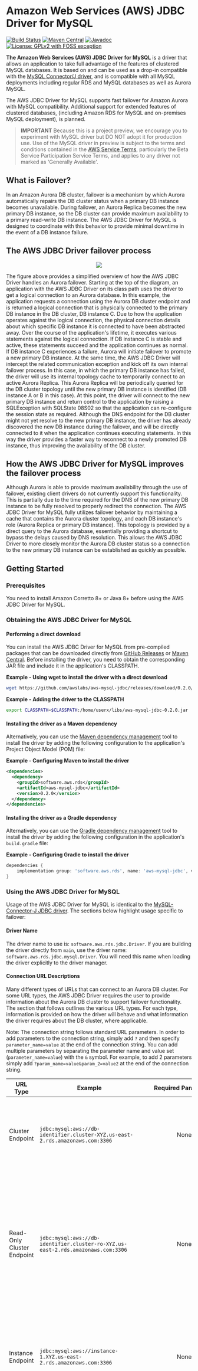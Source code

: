 # Amazon Web Services (AWS) JDBC Driver for MySQL

[![Build Status](https://github.com/awslabs/aws-mysql-jdbc/workflows/CI/badge.svg)](https://github.com/awslabs/aws-mysql-jdbc/actions?query=workflow%3A%22CI%22)
[![Maven Central](https://maven-badges.herokuapp.com/maven-central/software.aws.rds/aws-mysql-jdbc/badge.svg)](https://maven-badges.herokuapp.com/maven-central/software.aws.rds/aws-mysql-jdbc)
[![Javadoc](https://javadoc.io/badge2/software.aws.rds/aws-mysql-jdbc/javadoc.svg)](https://javadoc.io/doc/software.aws.rds/aws-mysql-jdbc)
[![License: GPLv2 with FOSS exception](https://img.shields.io/badge/license-GPLv2_with_FOSS_exception-c30014.svg)](LICENSE)

**The Amazon Web Services (AWS) JDBC Driver for MySQL** is a driver that allows an application to take full advantage of the features of clustered MySQL databases. It is based on and can be used as a drop-in compatible with the [MySQL Connector/J driver](https://github.com/mysql/mysql-connector-j), and is compatible with all MySQL deployments including regular RDS and MySQL databases as well as Aurora MySQL.

The AWS JDBC Driver for MySQL supports fast failover for Amazon Aurora with MySQL compatibility. Additional support for extended features of clustered databases, (including Amazon RDS for MySQL and on-premises MySQL deployment), is planned.

> **IMPORTANT** Because this is a project preview, we encourage you to experiment with MySQL driver but DO NOT adopt it for production use. Use of the MySQL driver in preview is subject to the terms and conditions contained in the [AWS Service Terms](https://aws.amazon.com/service-terms), particularly the Beta Service Participation Service Terms, and applies to any driver not marked as 'Generally Available'.
## What is Failover?

In an Amazon Aurora DB cluster, failover is a mechanism by which Aurora automatically repairs the DB cluster status when a primary DB instance becomes unavailable. During failover, an Aurora Replica becomes the new primary DB instance, so the DB cluster can provide maximum availability to a primary read-write DB instance. The AWS JDBC Driver for MySQL is designed to coordinate with this behavior to provide minimal downtime in the event of a DB instance failure.

## The AWS JDBC Driver failover process

<div style="text-align:center"><img src="./docs/files/images/failover_diagram.png" /></div>

The figure above provides a simplified overview of how the AWS JDBC Driver handles an Aurora failover. Starting at the top of the diagram, an application with the AWS JDBC Driver on its class path uses the driver to get a logical connection to an Aurora database. In this example, the application requests a connection using the Aurora DB cluster endpoint and is returned a logical connection that is physically connected to the primary DB instance in the DB cluster, DB instance C. Due to how the application operates against the logical connection, the physical connection details about which specific DB instance it is connected to have been abstracted away. Over the course of the application's lifetime, it executes various statements against the logical connection. If DB instance C is stable and active, these statements succeed and the application continues as normal. If DB instance C experiences a failure, Aurora will initiate failover to promote a new primary DB instance. At the same time, the AWS JDBC Driver will intercept the related communication exception and kick off its own internal failover process. In this case, in which the primary DB instance has failed, the driver will use its internal topology cache to temporarily connect to an active Aurora Replica. This Aurora Replica will be periodically queried for the DB cluster topology until the new primary DB instance is identified (DB instance A or B in this case). At this point, the driver will connect to the new primary DB instance and return control to the application by raising a SQLException with SQLState 08S02 so that the application can re-configure the session state as required. Although the DNS endpoint for the DB cluster might not yet resolve to the new primary DB instance, the driver has already discovered the new DB instance during the failover, and will be directly connected to it when the application continues executing statements. In this way the driver provides a faster way to reconnect to a newly promoted DB instance, thus improving the availability of the DB cluster.

## How the AWS JDBC Driver for MySQL improves the failover process

Although Aurora is able to provide maximum availability through the use of failover, existing client drivers do not currently support this functionality. This is partially due to the time required for the DNS of the new primary DB instance to be fully resolved to properly redirect the connection. The AWS JDBC Driver for MySQL fully utilizes failover behavior by maintaining a cache that contains the Aurora cluster topology, and each DB instance's role (Aurora Replica or primary DB instance). This topology is provided by a direct query to the Aurora database, essentially providing a shortcut to bypass the delays caused by DNS resolution. This allows the AWS JDBC Driver to more closely monitor the Aurora DB cluster status so a connection to the new primary DB instance can be established as quickly as possible. 

## Getting Started

### Prerequisites
You need to install Amazon Corretto 8+ or Java 8+ before using the AWS JDBC Driver for MySQL.

### Obtaining the AWS JDBC Driver for MySQL

#### Performing a direct download
You can install the AWS JDBC Driver for MySQL from pre-compiled packages that can be downloaded directly from [GitHub Releases](https://github.com/awslabs/aws-mysql-jdbc/releases) or [Maven Central](https://search.maven.org/search?q=g:software.aws.rds). Before installing the driver, you need to obtain the corresponding JAR file and include it in the application's CLASSPATH.

**Example - Using wget to install the driver with a direct download**
```bash
wget https://github.com/awslabs/aws-mysql-jdbc/releases/download/0.2.0/aws-mysql-jdbc-0.2.0.jar
```

**Example - Adding the driver to the CLASSPATH**
```bash
export CLASSPATH=$CLASSPATH:/home/userx/libs/aws-mysql-jdbc-0.2.0.jar
```

#### Installing the driver as a Maven dependency
Alternatively, you can use the [Maven dependency management](https://search.maven.org/search?q=g:software.aws.rds) tool to install the driver by adding the following configuration to the application's Project Object Model (POM) file:

**Example - Configuring Maven to install the driver**
```xml
<dependencies>
  <dependency>
    <groupId>software.aws.rds</groupId>
    <artifactId>aws-mysql-jdbc</artifactId>
    <version>0.2.0</version>
  </dependency>
</dependencies>
```

#### Installing the driver as a Gradle dependency
Alternatively, you can use the [Gradle dependency management](https://search.maven.org/search?q=g:software.aws.rds) tool to install the driver by adding the following configuration in the application's ```build.gradle``` file:

**Example - Configuring Gradle to install the driver**
```gradle
dependencies {
    implementation group: 'software.aws.rds', name: 'aws-mysql-jdbc', version: '0.2.0'
}
```
### Using the AWS JDBC Driver for MySQL
Usage of the AWS JDBC Driver for MySQL is identical to the [MySQL-Connector-J JDBC driver](https://github.com/mysql/mysql-connector-j). The sections below highlight usage specific to failover:

#### Driver Name
The driver name to use is: ```software.aws.rds.jdbc.Driver```. If you are building the driver directly from ```main```, use the driver name: ```software.aws.rds.jdbc.mysql.Driver```. You will need this name when loading the driver explicitly to the driver manager.

#### Connection URL Descriptions

Many different types of URLs that can connect to an Aurora DB cluster. For some URL types, the AWS JDBC Driver requires the user to provide information about the Aurora DB cluster to support failover functionality. The section that follows outlines the various URL types. For each type, information is provided on how the driver will behave and what information the driver requires about the DB cluster, where applicable.

Note: The connection string follows standard URL parameters. In order to add parameters to the connection string, simply add `?` and then specify `parameter_name=value` at the end of the connection string. You can add multiple parameters by separating the parameter name and value set (`parameter_name=value`) with the `&` symbol. For example, to add 2 parameters simply add `?param_name=value&param_2=value2` at the end of the connection string.
 

| URL Type        | Example           | Required Parameters  | Driver Behavior |
| ------------- |-------------| :-----:| --- |
| Cluster Endpoint      | `jdbc:mysql:aws://db-identifier.cluster-XYZ.us-east-2.rds.amazonaws.com:3306` | None | *Initial connection:* primary DB instance<br/>*Failover behavior:* connect to the new primary DB instance |
| Read-Only Cluster Endpoint      | `jdbc:mysql:aws://db-identifier.cluster-ro-XYZ.us-east-2.rds.amazonaws.com:3306`      |   None |  *Initial connection:* any Aurora Replica<br/>*Failover behavior:* prioritize connecting to any active Aurora Replica but might connect to the primary DB instance if it provides a faster connection|
| Instance Endpoint | `jdbc:mysql:aws://instance-1.XYZ.us-east-2.rds.amazonaws.com:3306`      |    None | *Initial connection:* the instance specified (DB instance 1)<br/>*Failover behavior:* connect to the primary DB instance|
| RDS Custom Cluster | `jdbc:mysql:aws://db-identifier.cluster-custom-XYZ.us-east-2l.rds.amazonaws.com:3306`      |    None | *Initial connection:* any DB instance in the custom DB cluster<br/>*Failover behavior:* connect to the primary DB instance (note that this might be outside of the custom DB cluster) |
| IP Address | `jdbc:mysql:aws://10.10.10.10:3306`      |    `clusterInstanceHostPattern` | *Initial connection:* the DB instance specified<br/>*Failover behavior:* connect to the primary DB instance |
| Custom Domain | `jdbc:mysql:aws://my-custom-domain.com:3306`      |    `clusterInstanceHostPattern` | *Initial connection:* the DB instance specified<br/>*Failover behavior:* connect to the primary DB instance |
| Non-Aurora Endpoint | `jdbc:mysql:aws://localhost:3306`     |    None | A regular JDBC connection will be returned - no failover functionality |

(Information about the `clusterInstanceHostPattern` is mentioned in the section below.)

For more information about failover-related parameters that can be configured with the AWS JDBC Driver, see the following section.

#### Failover Parameters

In addition to [the parameters that can be configured for the MySQL Connector/J driver](https://dev.mysql.com/doc/connector-j/8.0/en/connector-j-reference-configuration-properties.html), the following parameters can also be passed to the AWS JDBC Driver through the connection URL to configure additional driver behavior.

| Parameter       | Value           | Required      | Description  |
| ------------- |:-------------:|:-------------:| ----- |
|`enableClusterAwareFailover` | Boolean | No | Set to true to turn on the fast failover behavior offered by the AWS JDBC Driver. Set to false for simple JDBC connections that do not require fast failover functionality.<br/><br/>**Default value:** `true` |
|`clusterInstanceHostPattern` | String | If connecting using an IP address or custom domain URL: Yes<br/>Otherwise: No | This parameter is not required unless connecting to an AWS RDS cluster with an IP address or custom domain URL. In those cases, this parameter specifies the cluster instance DNS pattern that will be used to build a complete instance endpoint. A "?" character in this pattern should be used as a placeholder for the DB instance identifiers of the instances in the cluster. <br/><br/>Example: `?.my-domain.com`, `any-subdomain.?.my-domain.com:9999`<br/><br/>Usecase Example: If your cluster instance endpoints followed this pattern:`instanceIdentifier1.customHost`, `instanceIdentifier2.customHost`, etc. and you wanted your initial connection to be to `customHost:1234`, then your connection string should look something like this: `jdbc:mysql:aws://customHost:1234/test?clusterInstanceHostPattern=?.customHost`<br/><br/>**Default value:** if unspecified, and the provided connection string is not an IP address or custom domain, the driver will automatically acquire the cluster instance host pattern from the customer-provided connection string. |
|`clusterId` | String | No | A unique identifier for the cluster. Connections with the same cluster id share a cluster topology cache. This connection parameter is not required and thus should only be set if desired. <br/><br/>**Default value:** If unspecified, the driver will automatically acquire a cluster id for AWS RDS clusters. |
|`clusterTopologyRefreshRateMs` | Integer | No | Cluster topology refresh rate in milliseconds. The cached topology for the cluster will be invalidated after the specified time, after which it will be updated during the next interaction with the connection.<br/><br/>**Default value:** `30000` |
|`failoverTimeoutMs` | Integer | No | Maximum allowed time in millipseconds to attempt reconnecting to a new writer or reader instance after a cluster failover is initiated.<br/><br/>**Default value:** `60000` |
|`failoverClusterTopologyRefreshRateMs` | Integer | No | Cluster topology refresh rate in milliseconds during a writer failover process. During the writer failover process, cluster topology may be refreshed at a faster pace than normal to speed up discovery of the newly promoted writer.<br/><br/>**Default value:** `5000` |
|`failoverWriterReconnectIntervalMs` | Integer | No | Interval of time in milliseconds to wait between attempts to reconnect to a failed writer during a writer failover process.<br/><br/>**Default value:** `5000` |
|`failoverReaderConnectTimeoutMs` | Integer | No | Maximum allowed time in milliseconds to attempt to connect to a reader instance during a reader failover process. <br/><br/>**Default value:** `5000`
|`acceptAwsProtocolOnly` | Boolean | If using simultaneously with another MySQL driver that supports the same protocols: Yes<br/>Otherwise: No | Set to true to only accept connections for URLs with the jdbc:mysql:aws:// protocol. This setting should be set to true when running an application that uses this driver simultaneously with another MySQL driver that supports the same protocols (eg the MySQL JDBC Driver), to ensure the driver protocols do not clash. This behavior can also be set at the driver level for each connection with the Driver.setAcceptAwsProtocolOnly method; however, this connection parameter will take priority when present.<br/><br/>**Default value:** `false`
|`gatherPerfMetrics` | Boolean | No | Set to true if you would like the driver to record failover-associated metrics, which will then be logged upon closing the connection. This behavior can also be set with the Driver.setAcceptAwsProtocolOnly method at the driver level for each connection, however, this connection parameter will take priority when present.<br/><br/>**Default value:** `false` | 
|`allowXmlUnsafeExternalEntity` | Boolean | No | Set to true if you would like to use XML inputs that refer to external entities. WARNING: Setting this to true is unsafe since your system to be prone to XXE attacks.<br/><br/>**Default value:** `false` | 
#### Failover Exception Codes
##### 08001 - Unable to Establish SQL Connection
When the driver throws a SQLException with code ```08001```, it means the original connection failed, and the driver tried to failover to a new instance, but was unable to. There are various reasons this may happen: no nodes were available, a network failure occurred, etc. In this scenario, please wait until the server is up or other problems are solved. (Exception will be thrown.)

##### 08S02 - Communication Link 
When the driver throws a SQLException with code ```08S02```, it means the original connection failed while autocommit was set to true, and the driver successfully failed over to another available instance in the cluster. However, any session state configuration of the initial connection is now lost. In this scenario, the user should:

- Reuse and re-configure the original connection (e.g., Re-configure session state to be the same as the original connection).

- Repeat the query that was executed when the connection failed and continue work as desired.

###### Sample Code
```java
import java.sql.*;

/**
 * Scenario 1: Failover happens when autocommit is set to true - Catch SQLException with code 08S02.
 */
public class FailoverSampleApp1 {
  private static final String CONNECTION_STRING = "jdbc:mysql:aws://database-mysql.cluster-XYZ.us-east-2.rds.amazonaws.com:3306/myDb";
  private static final String USERNAME = "username";
  private static final String PASSWORD = "password";
  private static final int MAX_RETRIES = 5;

  public static void main(String[] args) throws SQLException {
    // Create a connection.
    try(Connection conn = DriverManager.getConnection(CONNECTION_STRING, USERNAME, PASSWORD)) {
      // Configure the connection.
      setInitialSessionState(conn);
   
      // Do something with method "betterExecuteQuery" using the Cluster-Aware Driver.
      String select_sql = "SELECT * FROM employees";
      try(ResultSet rs = betterExecuteQuery(conn, select_sql)) {
        while (rs.next()) {
          System.out.println(rs.getString("name"));
        }
      }
    }
  }

  private static void setInitialSessionState(Connection conn) throws SQLException {
    // Your code here for the initial connection setup.
    try(Statement stmt1 = conn.createStatement()) {
      stmt1.executeUpdate("SET time_zone = \"+00:00\"");
    }
  }
  
  // A better executing query method when autocommit is set as the default value - True.
  private static ResultSet betterExecuteQuery(Connection conn, String query) throws SQLException {
    // Create a boolean flag.
    boolean isSuccess = false;
    // Record the times of re-try.
    int retries = 0;
    
    ResultSet rs = null;
    while (!isSuccess) {
      try {
        Statement stmt = conn.createStatement();
        rs = stmt.executeQuery(query);
        isSuccess = true;
    
      } catch (SQLException e) {
    
        // If the attempt to connect has failed MAX_RETRIES times,
        // throw the exception to inform users of the failed connection.
        if (retries > MAX_RETRIES) {
          throw e;
        }
    
        // Failover has occurred and the driver has failed over to another instance successfully.
        if (e.getSQLState().equalsIgnoreCase("08S02")) {
          // Re-config the connection.
          setInitialSessionState(conn);
          // Re-execute that query again.
          retries++;
  
        } else {
          // If some other exception occurs, throw the exception.
          throw e;
        }
      }
    }
    
    // return the ResultSet successfully.
    return rs;
  }
}
```

##### 08007 - Transaction Resolution Unknown
When the driver throws a SQLException with code ```08007```, it means the original connection failed within a transaction (while autocommit was set to false). In this scenario, the driver first attempts to rollback the transaction and then fails over to another available instance in the cluster. Note that the rollback might be unsuccessful as the initial connection may be broken at the time that the driver recognizes the problem. Note also that any session state configuration of the initial connection is now lost. In this scenario, the user should:

- Reuse and re-configure the original connection (e.g: re-configure session state to be the same as the original connection).

- Re-start the transaction and repeat all queries which were executed during the transaction before the connection failed.

- Repeat the query that was executed when the connection failed and continue work as desired.

###### Sample Code
```java
import java.sql.*;

/**
 * Scenario 2: Failover happens when autocommit is set to false - Catch SQLException with code 08007.
 */
public class FailoverSampleApp2 {
  private static final String CONNECTION_STRING = "jdbc:mysql:aws://database-mysql.cluster-XYZ.us-east-2.rds.amazonaws.com:3306/myDb";
  private static final String USERNAME = "username";
  private static final String PASSWORD = "password";
  private static final int MAX_RETRIES = 5;

  public static void main(String[] args) throws SQLException {
    // Create a connection
    try(Connection conn = DriverManager.getConnection(CONNECTION_STRING, USERNAME, PASSWORD)) {
      // Configure the connection - set autocommit to false.
      setInitialSessionState(conn);
  
      // Do something with method "betterExecuteUpdate_setAutoCommitFalse" using the Cluster-Aware Driver.
      String[] update_sql = new String[3];
      // Add all queries that you want to execute inside a transaction.
      update_sql[0] = "INSERT INTO employees(name, position, salary) VALUES('john', 'developer', 2000)";
      update_sql[1] = "INSERT INTO employees(name, position, salary) VALUES('mary', 'manager', 2005)";
      update_sql[2] = "INSERT INTO employees(name, position, salary) VALUES('Tom', 'accountant', 2019)";
      betterExecuteUpdate_setAutoCommitFalse(conn, update_sql);
    }
  }

  private static void setInitialSessionState(Connection conn) throws SQLException {
    // Your code here for the initial connection setup.
    try(Statement stmt1 = conn.createStatement()) {
      stmt1.executeUpdate("SET time_zone = \"+00:00\"");
    }
    conn.setAutoCommit(false);
  }

  // A better executing query method when autocommit is set to False.
  private static void betterExecuteUpdate_setAutoCommitFalse(Connection conn, String[] queriesInTransaction) throws SQLException {
    // Create a boolean flag.
    boolean isSuccess = false;
    // Record the times of re-try.
    int retries = 0;

    while (!isSuccess) {
      try(Statement stmt = conn.createStatement()) {
        for(String sql: queriesInTransaction){
          stmt.executeUpdate(sql);
        }
        conn.commit();
        isSuccess = true;
      } catch (SQLException e) {

        // If the attempt to connect has failed MAX_RETRIES times,
        // rollback the transaction and throw the exception to inform users of the failed connection.
        if (retries > MAX_RETRIES) {
          conn.rollback();
          throw e;
        }

        // Failure happens within the transaction and the driver failed over to another instance successfully.
        if (e.getSQLState().equalsIgnoreCase("08007")) {
          // Re-config the connection, re-start the transaction.
          setInitialSessionState(conn);
          // Re-execute every queries that were inside the transaction.
          retries++;

        } else {
          // If some other exception occurs, rollback the transaction and throw the exception.
          conn.rollback();
          throw e;
        }
      } 
    }
  }
}
```
>### :warning: Warnings About Proper Usage of the AWS JDBC Driver for MySQL
>1. A common practice when using JDBC drivers is to wrap invocations against a connection object in a try-catch block, and dispose of the connection object if an exception is hit. If this practice is left unaltered, the application will lose the fast-failover functionality offered by the driver. When failover occurs, the driver internally establishes a ready-to-use connection inside the original connection object before throwing an exception to the user. If the connection object is disposed of, the newly established connection is thrown away. The correct practice is to check the SQL error code of the exception and reuse the connection object if the error code indicates successful failover. [FailoverSampleApp1](#sample-code) and [FailoverSampleApp2](#sample-code-1) demonstrate this practice. See the section below on [Failover Exception Codes](#failover-exception-codes) for more details.
>2. It is highly recommended that you use the cluster and read-only cluster endpoints instead of the direct instance endpoints of your Aurora cluster, unless you are confident about your application's usage of instance endpoints. Although the driver will correctly failover to the new writer instance when using instance endpoints, use of these endpoints is discouraged because individual instances can spontaneously change reader/writer status when failover occurs. The driver will always connect directly to the instance specified if an instance endpoint is provided, so a write-safe connection cannot be assumed if the application uses instance endpoints.
## Extra Additions

### XML Entity Injection Fix

The default XML parser contained a security risk which made the driver prone to XXE (XML Entity Injection) attacks. To solve this issue, we disabled DTDs (Document Type Definition) in the XML parser. If you require this restriction to be lifted in your application, you can set the `allowXmlUnsafeExternalEntity` parameter in the connection string to `true`. Please see the table below for a definition of this parameter. 

| Parameter       | Value           | Required      | Description  |
| ------------- |:-------------:|:-------------:| ----- |
|`allowXmlUnsafeExternalEntity` | Boolean | No | Set to true if you would like to use XML inputs that refer to external entities. WARNING: Setting this to true is unsafe; your system may to be prone to XXE attacks.<br/><br/>**Default value:** `false` |

### AWS IAM Database Authentication

One secure authentication method is to use Amazon AWS Identity and Access Management (IAM). 
When using AWS IAM database authentication, the host URL must be a valid Amazon endpoint, and not a custom domain or an IP address.
<br>ie. `database-mysql-name.cluster-XYZ.us-east-2.rds.amazonaws.com`


IAM database authentication is limited to certain database engines.
For more information about limitations and recommendations, please [read](https://docs.aws.amazon.com/AmazonRDS/latest/UserGuide/UsingWithRDS.IAMDBAuth.html).

#### Setting up IAM database Authentication for MySQL 
1. Configure AWS IAM database authentication for an existing database or create a new database on AWS RDS Console
   1. [Creating new database](https://docs.aws.amazon.com/AmazonRDS/latest/UserGuide/USER_CreateDBInstance.html)
   2. [Modifying existing database](https://docs.aws.amazon.com/AmazonRDS/latest/UserGuide/Overview.DBInstance.Modifying.html)
2. Create/Change and [use AWS IAM policy](https://docs.aws.amazon.com/AmazonRDS/latest/UserGuide/UsingWithRDS.IAMDBAuth.IAMPolicy.html) for AWS IAM database authentication
3. [Create a database account](https://docs.aws.amazon.com/AmazonRDS/latest/UserGuide/UsingWithRDS.IAMDBAuth.DBAccounts.html) using AWS IAM database authentication
   1. Connect to the MySQL DB using the DB master login, and use the following command to create a new user<br>
   `CREATE USER example_user_name IDENTIFIED WITH AWSAuthenticationPlugin AS 'RDS';`

| Parameter       | Value           | Required      | Description  |
| ------------- |:-------------:|:-------------:| ----- |
|`useAwsIam` | Boolean | No | Set to true if you would like to use AWS IAM database authentication<br/><br/>**Default value:** `false` |

###### Sample Code
```java
import java.sql.Connection;
import java.sql.DriverManager;
import java.sql.ResultSet;
import java.sql.SQLException;
import java.sql.Statement;
import java.util.Properties;

import software.aws.rds.jdbc.mysql.shading.com.mysql.cj.conf.PropertyKey;
import software.aws.rds.jdbc.mysql.Driver;

public class AwsIamAuthenticationSample {

   private static final String CONNECTION_STRING = "jdbc:mysql:aws://database-mysql-name.cluster-XYZ.us-east-2.rds.amazonaws.com";
   private static final String USER = "example_user_name";

   public static void main(String[] args) throws SQLException {
      /// Load AWS RDS driver
      DriverManager.registerDriver(new Driver());

      // Create properties and set-up for AWS IAM database authentication
      final Properties properties = new Properties();
      properties.setProperty(PropertyKey.useAwsIam.getKeyName(), Boolean.TRUE.toString());
      properties.setProperty(PropertyKey.USER.getKeyName(), USER);

      // Try and make a connection
      try (final Connection conn = DriverManager.getConnection(CONNECTION_STRING, properties)) {
         try (final Statement myQuery = conn.createStatement()) {
            try (final ResultSet rs = myQuery.executeQuery("SELECT NOW();")) {
               while (rs.next()) {
                  System.out.println(rs.getString(1));
               }
            }
         }
      }
   }
}
```

## Development

### Setup

After you have installed Amazon Corretto or Java according to the Prerequisites section, use the following command to clone the driver repository:

```bash
$ git clone https://github.com/awslabs/aws-mysql-jdbc.git
$ cd aws-mysql-jdbc
```

You can now make changes in the repository.
### Building the AWS JDBC Driver for MySQL

To build the AWS JDBC Driver without running the tests, navigate into the aws-mysql-jdbc directory and run the following command:

```bash
gradlew build -x test
```

Then run the following command:

```bash
gradlew build
```

### Running the Tests

You must install [Docker](https://docs.docker.com/get-docker/) before running the tests for the AWS JDBC Driver. After installing Docker, execute the following commands to create the Docker servers that the tests will run against:

```bash
$ cd aws-mysql-jdbc/docker
$ docker-compose up -d
$ cd ../
```

You can now use the following command to run the tests in the ```aws-mysql-jdbc``` directory:

```bash
gradlew test
```

To shut down the Docker servers after you've finishing testing:

```bash
$ cd aws-mysql-jdbc/docker
$ docker-compose down && docker-compose rm
$ cd ../
```

## Known Issues
### SSLHandshakeException
Using the driver with JDKs based on OpenJDK 8u292+ or OpenJDK 11.0.11+ will result in an exception: `SSLHandshakeException: No appropriate protocol`.
This is due to OpenJDK disabling TLS 1.0 and 1.1 availability in `security.properties`, for additional information see "[Disable TLS 1.0 and TLS 1.1](https://java.com/en/configure_crypto.html#DisableTLS)".
To resolve this exception, add the `enabledTLSProtocols=TLSv1.2` connection property when connecting to a database.

## Getting Help and Opening Issues

If you encounter a bug with the AWS JDBC Driver for MySQL, we would like to hear about it. Please search the [existing issues](https://github.com/awslabs/aws-mysql-jdbc/issues) and see if others are also experiencing the issue before opening a new issue. When opening a new issue, we will need the version of AWS JDBC Driver for MySQL, Java language version, OS you’re using, and the MySQL database version you're running against. Please also include reproduction case for the issue when appropriate.

The GitHub issues are intended for bug reports and feature requests. Keeping the list of open issues lean will help us respond in a timely manner.

## Documentation

For additional documentation on the AWS JDBC Driver, [please refer to the documentation for the open-source mysql-connector-j driver that the AWS JDBC Driver was based on](https://dev.mysql.com/doc/connector-j/8.0/en/).

## License

This software is released under version 2 of the GNU General Public License (GPLv2).
